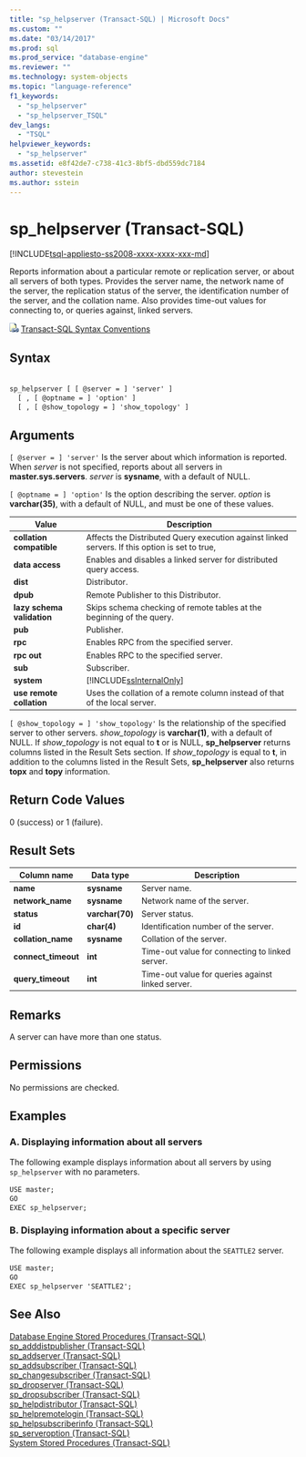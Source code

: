 ```yaml
---
title: "sp_helpserver (Transact-SQL) | Microsoft Docs"
ms.custom: ""
ms.date: "03/14/2017"
ms.prod: sql
ms.prod_service: "database-engine"
ms.reviewer: ""
ms.technology: system-objects
ms.topic: "language-reference"
f1_keywords: 
  - "sp_helpserver"
  - "sp_helpserver_TSQL"
dev_langs: 
  - "TSQL"
helpviewer_keywords: 
  - "sp_helpserver"
ms.assetid: e8f42de7-c738-41c3-8bf5-dbd559dc7184
author: stevestein
ms.author: sstein
---
```

# sp_helpserver (Transact-SQL)
[!INCLUDE[tsql-appliesto-ss2008-xxxx-xxxx-xxx-md](../../includes/tsql-appliesto-ss2008-xxxx-xxxx-xxx-md.md)]

  Reports information about a particular remote or replication server, or about all servers of both types. Provides the server name, the network name of the server, the replication status of the server, the identification number of the server, and the collation name. Also provides time-out values for connecting to, or queries against, linked servers.  
  
 ![Topic link icon](../../database-engine/configure-windows/media/topic-link.gif "Topic link icon") [Transact-SQL Syntax Conventions](../../t-sql/language-elements/transact-sql-syntax-conventions-transact-sql.md)  
  
## Syntax  
  
```  
  
sp_helpserver [ [ @server = ] 'server' ]   
  [ , [ @optname = ] 'option' ]   
  [ , [ @show_topology = ] 'show_topology' ]  
```  
  
## Arguments  
`[ @server = ] 'server'`
 Is the server about which information is reported. When *server* is not specified, reports about all servers in **master.sys.servers**. *server* is **sysname**, with a default of NULL.  
  
`[ @optname = ] 'option'`
 Is the option describing the server. *option* is **varchar(**35**)**, with a default of NULL, and must be one of these values.  
  
|Value|Description|  
|-----------|-----------------|  
|**collation compatible**|Affects the Distributed Query execution against linked servers. If this option is set to true,|  
|**data access**|Enables and disables a linked server for distributed query access.|  
|**dist**|Distributor.|  
|**dpub**|Remote Publisher to this Distributor.|  
|**lazy schema validation**|Skips schema checking of remote tables at the beginning of the query.|  
|**pub**|Publisher.|  
|**rpc**|Enables RPC from the specified server.|  
|**rpc out**|Enables RPC to the specified server.|  
|**sub**|Subscriber.|  
|**system**|[!INCLUDE[ssInternalOnly](../../includes/ssinternalonly-md.md)]|  
|**use remote collation**|Uses the collation of a remote column instead of that of the local server.|  
  
`[ @show_topology = ] 'show_topology'`
 Is the relationship of the specified server to other servers. *show_topology* is **varchar(**1**)**, with a default of NULL. If *show_topology* is not equal to **t** or is NULL, **sp_helpserver** returns columns listed in the Result Sets section. If *show_topology* is equal to **t**, in addition to the columns listed in the Result Sets, **sp_helpserver** also returns **topx** and **topy** information.  
  
## Return Code Values  
 0 (success) or 1 (failure).  
  
## Result Sets  
  
|Column name|Data type|Description|  
|-----------------|---------------|-----------------|  
|**name**|**sysname**|Server name.|  
|**network_name**|**sysname**|Network name of the server.|  
|**status**|**varchar(**70**)**|Server status.|  
|**id**|**char(**4**)**|Identification number of the server.|  
|**collation_name**|**sysname**|Collation of the server.|  
|**connect_timeout**|**int**|Time-out value for connecting to linked server.|  
|**query_timeout**|**int**|Time-out value for queries against linked server.|  
  
## Remarks  
 A server can have more than one status.  
  
## Permissions  
 No permissions are checked.  
  
## Examples  
  
### A. Displaying information about all servers  
 The following example displays information about all servers by using `sp_helpserver` with no parameters.  
  
```  
USE master;  
GO  
EXEC sp_helpserver;  
```  
  
### B. Displaying information about a specific server  
 The following example displays all information about the `SEATTLE2` server.  
  
```  
USE master;  
GO  
EXEC sp_helpserver 'SEATTLE2';  
```  
  
## See Also  
 [Database Engine Stored Procedures &#40;Transact-SQL&#41;](../../relational-databases/system-stored-procedures/database-engine-stored-procedures-transact-sql.md)   
 [sp_adddistpublisher &#40;Transact-SQL&#41;](../../relational-databases/system-stored-procedures/sp-adddistpublisher-transact-sql.md)   
 [sp_addserver &#40;Transact-SQL&#41;](../../relational-databases/system-stored-procedures/sp-addserver-transact-sql.md)   
 [sp_addsubscriber &#40;Transact-SQL&#41;](../../relational-databases/system-stored-procedures/sp-addsubscriber-transact-sql.md)   
 [sp_changesubscriber &#40;Transact-SQL&#41;](../../relational-databases/system-stored-procedures/sp-changesubscriber-transact-sql.md)   
 [sp_dropserver &#40;Transact-SQL&#41;](../../relational-databases/system-stored-procedures/sp-dropserver-transact-sql.md)   
 [sp_dropsubscriber &#40;Transact-SQL&#41;](../../relational-databases/system-stored-procedures/sp-dropsubscriber-transact-sql.md)   
 [sp_helpdistributor &#40;Transact-SQL&#41;](../../relational-databases/system-stored-procedures/sp-helpdistributor-transact-sql.md)   
 [sp_helpremotelogin &#40;Transact-SQL&#41;](../../relational-databases/system-stored-procedures/sp-helpremotelogin-transact-sql.md)   
 [sp_helpsubscriberinfo &#40;Transact-SQL&#41;](../../relational-databases/system-stored-procedures/sp-helpsubscriberinfo-transact-sql.md)   
 [sp_serveroption &#40;Transact-SQL&#41;](../../relational-databases/system-stored-procedures/sp-serveroption-transact-sql.md)   
 [System Stored Procedures &#40;Transact-SQL&#41;](../../relational-databases/system-stored-procedures/system-stored-procedures-transact-sql.md)  
  
  

